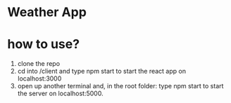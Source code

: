 # Weather App

# how to use?

1. clone the repo
2. cd into /client and type npm start to start the react app on localhost:3000
3. open up another terminal and, in the root folder: type npm start to start the server on localhost:5000.